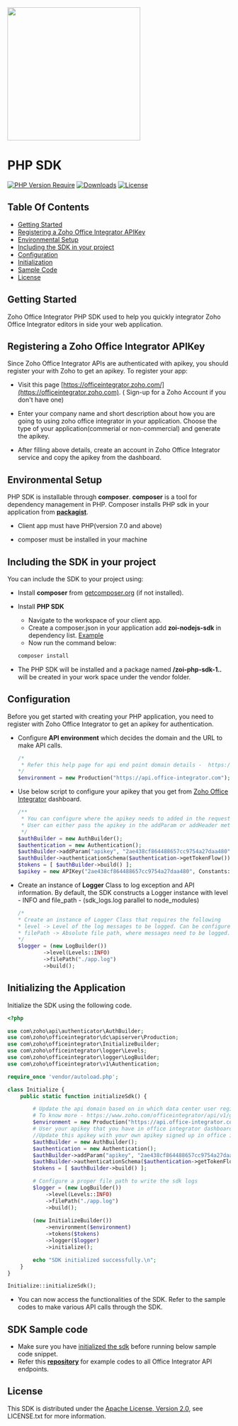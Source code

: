 <a href="https://zoho.com/catalyst/">
    <img width="300" src="https://www.zohowebstatic.com/sites/zweb/images/productlogos/officeintegrator.svg">
</a>

# PHP SDK

[![PHP Version Require](http://poser.pugx.org/officeintegrator/zoi-php-sdk/require/php)](https://packagist.org/packages/officeintegrator/zoi-php-sdk) [![Downloads](https://poser.pugx.org/officeintegrator/zoi-php-sdk/d/total.svg)](https://packagist.org/packages/officeintegrator/zoi-php-sdk) [![License](https://poser.pugx.org/officeintegrator/zoi-php-sdk/license.svg)](https://packagist.org/packages/officeintegrator/zoi-php-sdk)

## Table Of Contents

* [Getting Started](#getting-Started)
* [Registering a Zoho Office Integrator APIKey](#registering-a-zoho-office-integrator-apikey)
* [Environmental Setup](#environmental-setup)
* [Including the SDK in your project](#including-the-sdk-in-your-project)
* [Configuration](#configuration)
* [Initialization](#initializing-the-application)
* [Sample Code](#sdk-sample-code)
* [License](#license)

## Getting Started

Zoho Office Integrator PHP SDK used to help you quickly integrator Zoho Office Integrator editors in side your web application.

## Registering a Zoho Office Integrator APIKey

Since Zoho Office Integrator APIs are authenticated with apikey, you should register your with Zoho to get an apikey. To register your app:

- Visit this page [https://officeintegrator.zoho.com/](https://officeintegrator.zoho.com). ( Sign-up for a Zoho Account if you don't have one)

- Enter your company name and short description about how you are going to using zoho office integrator in your application. Choose the type of your application(commerial or non-commercial) and generate the apikey.

- After filling above details, create an account in Zoho Office Integrator service and copy the apikey from the dashboard.

## Environmental Setup

PHP SDK is installable through **composer**. **composer** is a tool for dependency management in PHP. Composer installs PHP sdk in your application from **[packagist](https://packagist.org/packages/officeintegrator/zoi-php-sdk)**.

- Client app must have PHP(version 7.0 and above)

- composer must be installed in your machine

## Including the SDK in your project

You can include the SDK to your project using:

- Install **composer** from [getcomposer.org](https://getcomposer.org/download/) (if not installed).

- Install **PHP SDK**
    - Navigate to the workspace of your client app.
    - Create a composer.json in your application add **zoi-nodejs-sdk** in dependency list. [Example](https://github.com/iampraba/zoi-php-sdk-examples/blob/main/composer.json)
    - Now run the command below:

    ```sh
    composer install
    ```
- The PHP SDK will be installed and a package named **/zoi-php-sdk-1.*.*** will be created in your work space under the vendor folder.


## Configuration

Before you get started with creating your PHP application, you need to register with Zoho Office Integrator to get an apikey for authentication. 

- Configure **API environment** which decides the domain and the URL to make API calls.

    ```php
    /*
     * Refer this help page for api end point domain details -  https://www.zoho.com/officeintegrator/api/v1/getting-started.html
    */
    $environment = new Production("https://api.office-integrator.com");
    ```

- Use below script to configure your apikey that you get from [Zoho Office Integrator](https://officeintegrator.zoho.com) dashboard.

    ```php
    /**
     * You can configure where the apikey needs to added in the request object.
     * User can either pass the apikey in the addParam or addHeader method
     */
    $authBuilder = new AuthBuilder();
    $authentication = new Authentication();
    $authBuilder->addParam("apikey", "2ae438cf864488657cc9754a27daa480");
    $authBuilder->authenticationSchema($authentication->getTokenFlow());
    $tokens = [ $authBuilder->build() ];
    $apikey = new APIKey("2ae438cf864488657cc9754a27daa480", Constants::PARAMS);
    ```

- Create an instance of **Logger** Class to log exception and API information. By default, the SDK constructs a Logger instance with level - INFO and file_path - (sdk_logs.log parallel to node_modules)

    ```php
    /*
    * Create an instance of Logger Class that requires the following
    * level -> Level of the log messages to be logged. Can be configured by typing Levels "." and choose any level from the list displayed.
    * filePath -> Absolute file path, where messages need to be logged.
    */
    $logger = (new LogBuilder())
            ->level(Levels::INFO)
            ->filePath("./app.log")
            ->build();
    ```

## Initializing the Application

Initialize the SDK using the following code.

```php
<?php

use com\zoho\api\authenticator\AuthBuilder;
use com\zoho\officeintegrator\dc\apiserver\Production;
use com\zoho\officeintegrator\InitializeBuilder;
use com\zoho\officeintegrator\logger\Levels;
use com\zoho\officeintegrator\logger\LogBuilder;
use com\zoho\officeintegrator\v1\Authentication;

require_once 'vendor/autoload.php';

class Initialize {
    public static function initializeSdk() {

        # Update the api domain based on in which data center user register your apikey
        # To know more - https://www.zoho.com/officeintegrator/api/v1/getting-started.html
        $environment = new Production("https://api.office-integrator.com");
        # User your apikey that you have in office integrator dashboard
        //Update this apikey with your own apikey signed up in office inetgrator service
        $authBuilder = new AuthBuilder();
        $authentication = new Authentication();
        $authBuilder->addParam("apikey", "2ae438cf864488657cc9754a27daa480");
        $authBuilder->authenticationSchema($authentication->getTokenFlow());
        $tokens = [ $authBuilder->build() ];

        # Configure a proper file path to write the sdk logs
        $logger = (new LogBuilder())
            ->level(Levels::INFO)
            ->filePath("./app.log")
            ->build();
        
        (new InitializeBuilder())
            ->environment($environment)
            ->tokens($tokens)
            ->logger($logger)
            ->initialize();

        echo "SDK initialized successfully.\n";
    }
}

Initialize::initializeSdk();
```

- You can now access the functionalities of the SDK. Refer to the sample codes to make various API calls through the SDK.

## SDK Sample code

- Make sure you have [initialized the sdk](#initializing-the-application) before running below sample code snippet.
- Refer this **[repository](https://github.com/iampraba/zoi-php-sdk-examples)** for example codes to all Office Integrator API endpoints.

## License

This SDK is distributed under the [Apache License, Version 2.0](http://www.apache.org/licenses/LICENSE-2.0), see LICENSE.txt for more information.
